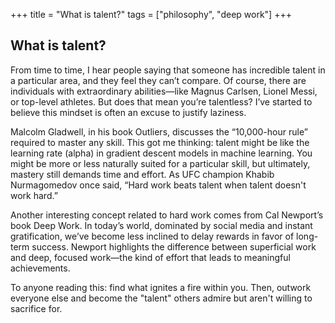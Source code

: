 +++
title = "What is talent?"
tags = ["philosophy", "deep work"]
+++

## What is talent?

From time to time, I hear people saying that someone has incredible talent in a particular area, and they feel they can’t compare. Of course, there are individuals with extraordinary abilities—like Magnus Carlsen, Lionel Messi, or top-level athletes. But does that mean you’re talentless? I’ve started to believe this mindset is often an excuse to justify laziness.

Malcolm Gladwell, in his book Outliers, discusses the “10,000-hour rule” required to master any skill. This got me thinking: talent might be like the learning rate (alpha) in gradient descent models in machine learning. You might be more or less naturally suited for a particular skill, but ultimately, mastery still demands time and effort. As UFC champion Khabib Nurmagomedov once said, “Hard work beats talent when talent doesn't work hard.”

Another interesting concept related to hard work comes from Cal Newport’s book Deep Work. In today’s world, dominated by social media and instant gratification, we’ve become less inclined to delay rewards in favor of long-term success. Newport highlights the difference between superficial work and deep, focused work—the kind of effort that leads to meaningful achievements.

To anyone reading this: find what ignites a fire within you. Then, outwork everyone else and become the "talent" others admire but aren't willing to sacrifice for.